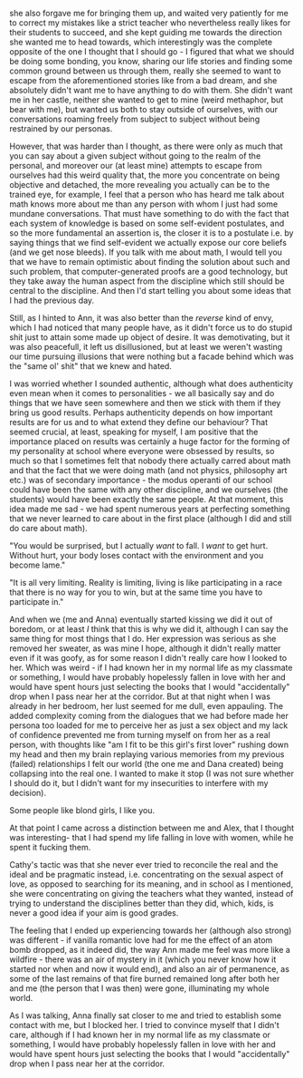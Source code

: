 she also forgave me for bringing them up, and waited very patiently for me to correct my mistakes like a strict teacher who nevertheless really likes for their students to succeed, and she kept guiding me towards the direction she wanted me to head towards, which interestingly was the complete opposite of the one I thought that I should go - I figured that what we should be doing some bonding, you know, sharing our life stories and finding some common ground between us through them, really she seemed to want to escape from the aforementioned stories like from a bad dream, and she absolutely didn't want me to have anything to do with them. She didn't want me in her castle, neither she wanted to get to mine (weird methaphor, but bear with me), but wanted us both to stay outside of ourselves, with our conversations roaming freely from subject to subject without being restrained by our personas.

However, that was harder than I thought, as there were only as much that you can say about a given subject without going to the realm of the personal, and moreover our (at least mine) attempts to escape from ourselves had this weird quality that, the more you concentrate on being objective and detached, the more revealing you actually can be to the trained eye, for example, I feel that a person who has heard me talk about math knows more about me than any person with whom I just had some mundane conversations. That must have something to do with the fact that each system of knowledge is based on some self-evident postulates, and so the more fundamental an assertion is, the closer it is to a postulate i.e. by saying things that we find self-evident we actually expose our core beliefs (and we get nose bleeds). If you talk with me about math, I would tell you that we have to remain optimistic about finding the solution about such and such problem, that computer-generated proofs are a good technology, but they take away the human aspect from the discipline which still should be central to the discipline. And then I'd start telling you about some ideas that I had the previous day. 

Still, as I hinted to Ann, it was also better than the *reverse* kind of envy, which I had noticed that many people have, as it didn't force us to do stupid shit just to attain some made up object of desire. It was demotivating, but it was also peacefull, it left us disillusioned, but at least we weren't wasting our time pursuing illusions that were nothing but a facade behind which was the "same ol' shit" that we knew and hated. 



I was worried whether I sounded authentic, although what does authenticity even mean when it comes to personalities - we all basically say and do things that we have seen somewhere and then we stick with them if they bring us good results. Perhaps authenticity depends on how important results are for us and to what extend they define our behaviour? That seemed crucial, at least, speaking for myself, I am positive that the importance placed on results was certainly a huge factor for the forming of my personality at school where everyone were obsessed by results, so much so that I sometimes felt that nobody there actually carred about math and that the fact that we were doing math (and not physics, philosophy art etc.) was of secondary importance - the modus operanti of our school could have been the same with any other discipline, and we ourselves (the students) would have been exactly the same people. At that moment, this idea made me sad - we had spent numerous years at perfecting something that we never learned to care about in the first place (although I did and still do care about math). 

"You would be surprised, but I actually *want* to fall. I *want* to get hurt. Without hurt, your body loses contact with the environment and you become lame."

"It is all very limiting. Reality is limiting, living is like participating in a race that there is no way for you to win, but at the same time you have to participate in."


And when we (me and Anna) eventually started kissing we did it out of boredom, or at least *I* think that this is why we did it, although I can say the same thing for most things that I do. Her expression was serious as she removed her sweater, as was mine I hope, although it didn't really matter even if it was goofy, as for some reason I didn't really care how I looked to her. Which was weird - if I had known her in my normal life as my classmate or something, I would have probably hopelessly fallen in love with her and would have spent hours just selecting the books that I would "accidentally" drop when I pass near her at the corridor. But at that night when I was already in her bedroom, her lust seemed for me dull, even appauling. The added complexity coming from the dialogues that we had before made her persona too loaded for me to perceive her as just a sex object and my lack of confidence prevented me from turning myself on from her as a real person, with thoughts like "am I fit to be this girl's first lover" rushing down my head and then my brain replaying various memories from my previous (failed) relationships I felt our world (the one me and Dana created) being collapsing into the real one. I wanted to make it stop (I was not sure whether I should do it, but I didn't want for my insecurities to interfere with my decision).


Some people like blond girls, I like you.




At that point I came across a distinction between me and Alex, that I thought was interesting- that I had spend my life falling in love with women, while he spent it fucking them. 

Cathy's tactic was that she never ever tried to reconcile the real and the ideal and be pragmatic instead, i.e. concentrating on the sexual aspect of love, as opposed to searching for its meaning, and in school as I mentioned, she were concentrating on giving the teachers what they wanted, instead of trying to understand the disciplines better than they did, which, kids, is never a good idea if your aim is good grades. 

The feeling that I ended up experiencing towards her (although also strong) was different - if vanilla romantic love had for me the effect of an atom bomb dropped, as it indeed did, the way Ann made me feel was more like a wildfire - there was an air of mystery in it (which you never know how it started nor when and now it would end), and also an air of permanence, as some of the last remains of that fire burned remained long after both her and me (the person that I was then) were gone, illuminating my whole world. 


As I was talking, Anna finally sat closer to me and tried to establish some contact with me, but I blocked her. I tried to convince myself that I didn't care, although if I had known her in my normal life as my classmate or something, I would have probably hopelessly fallen in love with her and would have spent hours just selecting the books that I would "accidentally" drop when I pass near her at the corridor. 

